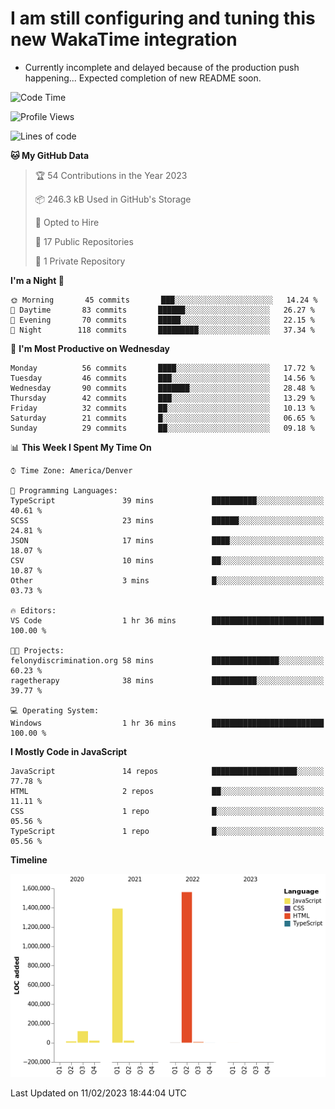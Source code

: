 # I am still configuring and tuning this new WakaTime integration
- Currently incomplete and delayed because of the production push happening... Expected completion of new README soon.
<!--START_SECTION:waka-->
![Code Time](http://img.shields.io/badge/Code%20Time-10%20hrs%2054%20mins-blue)

![Profile Views](http://img.shields.io/badge/Profile%20Views-0-blue)

![Lines of code](https://img.shields.io/badge/From%20Hello%20World%20I%27ve%20Written-3%20Million%20lines%20of%20code-blue)

**🐱 My GitHub Data** 

> 🏆 54 Contributions in the Year 2023
 > 
> 📦 246.3 kB Used in GitHub's Storage 
 > 
> 💼 Opted to Hire
 > 
> 📜 17 Public Repositories 
 > 
> 🔑 1 Private Repository 
 > 
**I'm a Night 🦉** 

```text
🌞 Morning       45 commits       ███░░░░░░░░░░░░░░░░░░░░░░   14.24 % 
🌆 Daytime       83 commits       ██████░░░░░░░░░░░░░░░░░░░   26.27 % 
🌃 Evening       70 commits       █████░░░░░░░░░░░░░░░░░░░░   22.15 % 
🌙 Night        118 commits       █████████░░░░░░░░░░░░░░░░   37.34 % 

```
📅 **I'm Most Productive on Wednesday** 

```text
Monday          56 commits       ████░░░░░░░░░░░░░░░░░░░░░   17.72 % 
Tuesday         46 commits       ███░░░░░░░░░░░░░░░░░░░░░░   14.56 % 
Wednesday       90 commits       ███████░░░░░░░░░░░░░░░░░░   28.48 % 
Thursday        42 commits       ███░░░░░░░░░░░░░░░░░░░░░░   13.29 % 
Friday          32 commits       ██░░░░░░░░░░░░░░░░░░░░░░░   10.13 % 
Saturday        21 commits       █░░░░░░░░░░░░░░░░░░░░░░░░   06.65 % 
Sunday          29 commits       ██░░░░░░░░░░░░░░░░░░░░░░░   09.18 % 

```


📊 **This Week I Spent My Time On** 

```text
⌚︎ Time Zone: America/Denver

💬 Programming Languages: 
TypeScript               39 mins             ██████████░░░░░░░░░░░░░░░   40.61 % 
SCSS                     23 mins             ██████░░░░░░░░░░░░░░░░░░░   24.81 % 
JSON                     17 mins             ████░░░░░░░░░░░░░░░░░░░░░   18.07 % 
CSV                      10 mins             ██░░░░░░░░░░░░░░░░░░░░░░░   10.87 % 
Other                    3 mins              █░░░░░░░░░░░░░░░░░░░░░░░░   03.73 % 

🔥 Editors: 
VS Code                  1 hr 36 mins        █████████████████████████   100.00 % 

🐱‍💻 Projects: 
felonydiscrimination.org 58 mins             ███████████████░░░░░░░░░░   60.23 % 
ragetherapy              38 mins             ██████████░░░░░░░░░░░░░░░   39.77 % 

💻 Operating System: 
Windows                  1 hr 36 mins        █████████████████████████   100.00 % 

```

**I Mostly Code in JavaScript** 

```text
JavaScript               14 repos            ███████████████████░░░░░░   77.78 % 
HTML                     2 repos             ██░░░░░░░░░░░░░░░░░░░░░░░   11.11 % 
CSS                      1 repo              █░░░░░░░░░░░░░░░░░░░░░░░░   05.56 % 
TypeScript               1 repo              █░░░░░░░░░░░░░░░░░░░░░░░░   05.56 % 

```


**Timeline**

![Chart not found](https://raw.githubusercontent.com/certifiedbice/certifiedbice/main/charts/bar_graph.png) 


 Last Updated on 11/02/2023 18:44:04 UTC
<!--END_SECTION:waka-->
